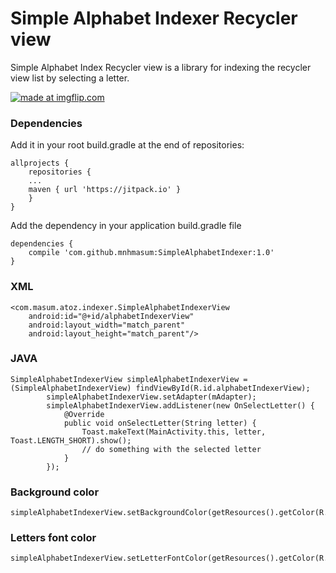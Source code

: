 # Simple Alphabet Indexer Recycler view
Simple Alphabet Index Recycler view is a library for indexing the recycler view list by selecting a letter. 

<a href="https://imgflip.com/gif/24bv0l"><img src="https://i.imgflip.com/24bv0l.gif" title="made at imgflip.com"/></a>

### Dependencies
Add it in your root build.gradle at the end of repositories:
```
allprojects {
    repositories {
	...
	maven { url 'https://jitpack.io' }
    }
}
```

Add the dependency in your application build.gradle file
```
dependencies {
    compile 'com.github.mnhmasum:SimpleAlphabetIndexer:1.0'
}

```

### XML
```
<com.masum.atoz.indexer.SimpleAlphabetIndexerView
    android:id="@+id/alphabetIndexerView"
    android:layout_width="match_parent"
    android:layout_height="match_parent"/>

```

### JAVA
```
SimpleAlphabetIndexerView simpleAlphabetIndexerView = (SimpleAlphabetIndexerView) findViewById(R.id.alphabetIndexerView);
        simpleAlphabetIndexerView.setAdapter(mAdapter);
        simpleAlphabetIndexerView.addListener(new OnSelectLetter() {
            @Override
            public void onSelectLetter(String letter) {
                Toast.makeText(MainActivity.this, letter, Toast.LENGTH_SHORT).show();
                // do something with the selected letter
            }
        });

```
### Background color
```
simpleAlphabetIndexerView.setBackgroundColor(getResources().getColor(R.color.colorPrimaryDark));
```
### Letters font color
```
simpleAlphabetIndexerView.setLetterFontColor(getResources().getColor(R.color.white))
```


